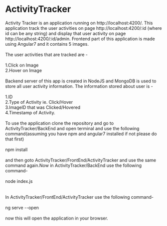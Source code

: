 # ActivityTracker
Activity Tracker is an application running on http://localhost:4200/. This application track the user activities on page
http://localhost:4200/:id (where id can be any string) and display that user activity on page http://localhost:4200/:id/admin.
Frontend part of this application is made using Angular7 and it contains 5 images.
</br>
</br>
The user activities that are tracked are -
</br>
</br>
1.Click on Image
</br>
2.Hover on Image
</br>
</br>
Backend server of this app is created in NodeJS and MongoDB is used to store all user activity information.
The information stored about user is -
</br>
</br>
1.ID
</br>
2.Type of Activity ie. Click/Hover
</br>
3.ImageID that was Clicked/Hovered
</br>
4.Timestamp of Activity.
</br>
</br>
To use the application clone the repository and go to ActivityTracker/BackEnd and open terminal and use the following command(assuming you have npm and angular7 installed if not please do that first)
</br>
</br>
npm install
</br>
</br>
and then goto ActivityTracker/FrontEnd/ActivityTracker and use the same command again.Now in ActivityTracker/BackEnd use the following command-
</br>
</br>
node index.js  
</br>
</br>
In ActivityTracker/FrontEnd/ActivityTracker use the following command-
</br>
</br>
ng serve --open
</br>
</br>
now this will open the application in your browser.




